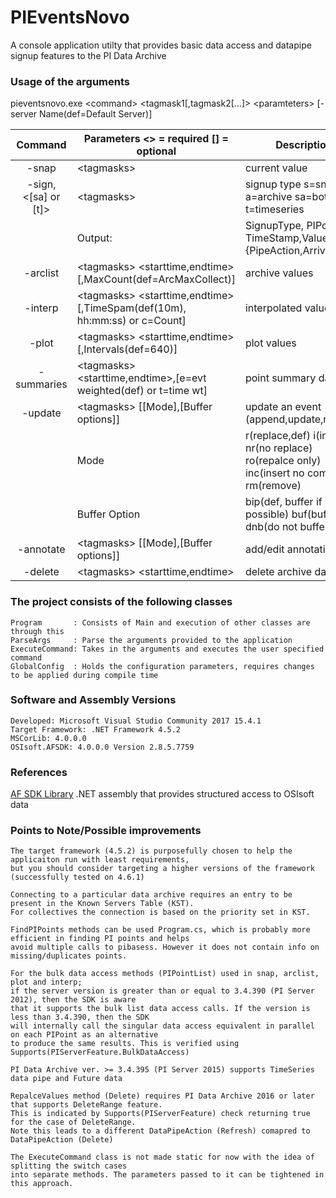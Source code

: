 
# PIEventsNovo
A console application utilty that provides basic data access and datapipe signup features to the PI Data Archive

### Usage of the arguments 
pieventsnovo.exe \<command\> \<tagmask1\[,tagmask2\[...\]\> \<paramteters\> \[-server Name\(def=Default Server\)\]

| Command | Parameters  \<\> = required \[\] = optional | Description|
| :---: | --- | --- |
| -snap | \<tagmasks\> | current value|
| -sign,<[sa] or [t]> | \<tagmasks\> | signup type s=snapshot, a=archive sa=both, t=timeseries |
| | Output: | SignupType, PIPoint, TimeStamp,Value, {PipeAction,Arrival time} |
| -arclist | \<tagmasks\> \<starttime,endtime\>\[,MaxCount\(def=ArcMaxCollect\)\] | archive values|
| -interp  | \<tagmasks\> \<starttime,endtime\>\[,TimeSpam\(def\(10m\), hh:mm:ss\) or c=Count\] | interpolated values|
| -plot  | \<tagmasks\> \<starttime,endtime\>\[,Intervals\(def=640\)\] | plot values |
| -summaries  | \<tagmasks\> \<starttime,endtime\>,\[e=evt weighted\(def\) or t=time wt\] | point summary data |
| -update   | \<tagmasks\> \[\[Mode\],\[Buffer options\]\] | update an event \(append,update,remove\) |
||Mode |r\(replace,def\) i\(insert\) nr\(no replace\) ro\(repalce only\) inc\(insert no comp\) rm\(remove\)|
||Buffer Option |bip\(def, buffer if possible\) buf\(buffer\) dnb\(do not buffer\)|
|-annotate| \<tagmasks\> \[\[Mode\],\[Buffer options\]\]| add/edit annotation|
|-delete| \<tagmasks\> \<starttime,endtime\>|delete archive data|


### The project consists of the following classes 
```
Program       : Consists of Main and execution of other classes are through this
ParseArgs     : Parse the arguments provided to the application 
ExecuteCommand: Takes in the arguments and executes the user specified command
GlobalConfig  : Holds the configuration parameters, requires changes to be applied during compile time 
```

### Software and Assembly Versions
```
Developed: Microsoft Visual Studio Community 2017 15.4.1
Target Framework: .NET Framework 4.5.2
MSCorLib: 4.0.0.0
OSIsoft.AFSDK: 4.0.0.0 Version 2.8.5.7759
```
### References
[AF SDK  Library](https://techsupport.osisoft.com/Documentation/PI-AF-SDK/html/1a02af4c-1bec-4804-a9ef-3c7300f5e2fc.htm) .NET assembly that provides structured access to OSIsoft data

### Points to Note/Possible improvements
```
The target framework (4.5.2) is purposefully chosen to help the applicaiton run with least requirements, 
but you should consider targeting a higher versions of the framework (successfully tested on 4.6.1)

Connecting to a particular data archive requires an entry to be present in the Known Servers Table (KST). 
For collectives the connection is based on the priority set in KST. 

FindPIPoints methods can be used Program.cs, which is probably more efficient in finding PI points and helps 
avoid multiple calls to pibasess. However it does not contain info on missing/duplicates points.

For the bulk data access methods (PIPointList) used in snap, arclist, plot and interp;
if the server version is greater than or equal to 3.4.390 (PI Server 2012), then the SDK is aware 
that it supports the bulk list data access calls. If the version is less than 3.4.390, then the SDK
will internally call the singular data access equivalent in parallel on each PIPoint as an alternative
to produce the same results. This is verified using Supports(PIServerFeature.BulkDataAccess)

PI Data Archive ver. >= 3.4.395 (PI Server 2015) supports TimeSeries data pipe and Future data

RepalceValues method (Delete) requires PI Data Archive 2016 or later that supports DeleteRange feature. 
This is indicated by Supports(PIServerFeature) check returning true for the case of DeleteRange.
Note this leads to a different DataPipeAction (Refresh) comapred to DataPipeAction (Delete)

The ExecuteCommand class is not made static for now with the idea of splitting the switch cases 
into separate methods. The parameters passed to it can be tightened in this approach. 
```

